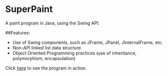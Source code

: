 # SuperPaint
A paint program in Java, using the Swing API.

##Features:
- Use of Swing components, such as JFrame, JPanel, JInternalFrame, etc.
- Non-API linked list data structure
- Object Oriented Programming practices (use of inheritance, polymorphism, encapsulation)

Click <a href = "http://imgur.com/a/KDl5p">here</a> to see the program in action.
